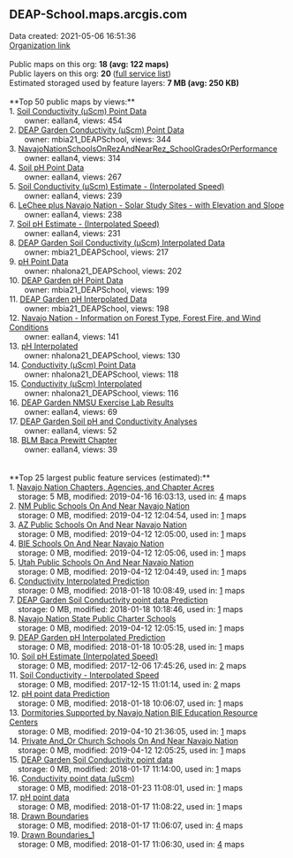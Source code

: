 <h2>DEAP-School.maps.arcgis.com</h2> Data created: 2021-05-06 16:51:36 <br /><a target='new' href='https://DEAP-School.maps.arcgis.com'>Organization link</a><br /><br />Public maps on this org: <b>18 (avg: 122 maps)</b><br />Public layers on this org: <b>20 </b>(<a target='new' href='https://services.arcgis.com/ul3DV3LWHhAM8P61/ArcGIS/rest/services'>full service list</a>)<br />Estimated storaged used by feature layers: <b>7 MB (avg: 250 KB)</b><br /><br />**Top 50 public maps by views:**<br />  1. <a target='new' href='https://www.arcgis.com/home/item.html?id=edd9193b035e46d99ef2ceb9b4466f76'>Soil Conductivity (µScm) Point Data</a> <br />  &nbsp;&nbsp;&nbsp;&nbsp; &nbsp;&nbsp;owner: eallan4, views: 454<br />  2. <a target='new' href='https://www.arcgis.com/home/item.html?id=8b6c363cac4a4ea7b6635100c8232ac8'>DEAP Garden Conductivity (µScm) Point Data</a> <br />  &nbsp;&nbsp;&nbsp;&nbsp; &nbsp;&nbsp;owner: mbia21_DEAPSchool, views: 344<br />  3. <a target='new' href='https://www.arcgis.com/home/item.html?id=b560dcf4b7dd4a4a9b0fdfc6669c40c2'>NavajoNationSchoolsOnRezAndNearRez_SchoolGradesOrPerformance</a> <br />  &nbsp;&nbsp;&nbsp;&nbsp; &nbsp;&nbsp;owner: eallan4, views: 314<br />  4. <a target='new' href='https://www.arcgis.com/home/item.html?id=e10e6cccdd464da59d35686afb4a2313'>Soil pH Point Data</a> <br />  &nbsp;&nbsp;&nbsp;&nbsp; &nbsp;&nbsp;owner: eallan4, views: 267<br />  5. <a target='new' href='https://www.arcgis.com/home/item.html?id=068ec41f68894dd4bbf3764043ffef40'>Soil Conductivity (µScm) Estimate - (Interpolated Speed)</a> <br />  &nbsp;&nbsp;&nbsp;&nbsp; &nbsp;&nbsp;owner: eallan4, views: 239<br />  6. <a target='new' href='https://www.arcgis.com/home/item.html?id=cbfad4c4a2f54afcae3d3a37bcf93d10'>LeChee plus Navajo Nation - Solar Study Sites - with Elevation and Slope</a> <br />  &nbsp;&nbsp;&nbsp;&nbsp; &nbsp;&nbsp;owner: eallan4, views: 238<br />  7. <a target='new' href='https://www.arcgis.com/home/item.html?id=9c557141a8e8449b94ff3b59bf384537'>Soil pH Estimate - (Interpolated Speed)</a> <br />  &nbsp;&nbsp;&nbsp;&nbsp; &nbsp;&nbsp;owner: eallan4, views: 231<br />  8. <a target='new' href='https://www.arcgis.com/home/item.html?id=d16cfbca41204b9387283092c3e83e25'>DEAP Garden Soil Conductivity (µScm) Interpolated Data</a> <br />  &nbsp;&nbsp;&nbsp;&nbsp; &nbsp;&nbsp;owner: mbia21_DEAPSchool, views: 217<br />  9. <a target='new' href='https://www.arcgis.com/home/item.html?id=ea3c567021894b269167d2c58a65bcf7'>pH Point Data</a> <br />  &nbsp;&nbsp;&nbsp;&nbsp; &nbsp;&nbsp;owner: nhalona21_DEAPSchool, views: 202<br />  10. <a target='new' href='https://www.arcgis.com/home/item.html?id=b216135a6018492a8305e385a2f812e6'>DEAP Garden pH Point Data</a> <br />  &nbsp;&nbsp;&nbsp;&nbsp; &nbsp;&nbsp;owner: mbia21_DEAPSchool, views: 199<br />  11. <a target='new' href='https://www.arcgis.com/home/item.html?id=e416ae77dc084980bf126c8dfdcc662c'>DEAP Garden pH Interpolated Data</a> <br />  &nbsp;&nbsp;&nbsp;&nbsp; &nbsp;&nbsp;owner: mbia21_DEAPSchool, views: 198<br />  12. <a target='new' href='https://www.arcgis.com/home/item.html?id=137ea1ad49244dafa15e803502c50694'>Navajo Nation - Information on Forest Type, Forest Fire, and Wind Conditions</a> <br />  &nbsp;&nbsp;&nbsp;&nbsp; &nbsp;&nbsp;owner: eallan4, views: 141<br />  13. <a target='new' href='https://www.arcgis.com/home/item.html?id=63fc119ad80e404ca672acea751826b6'>pH Interpolated</a> <br />  &nbsp;&nbsp;&nbsp;&nbsp; &nbsp;&nbsp;owner: nhalona21_DEAPSchool, views: 130<br />  14. <a target='new' href='https://www.arcgis.com/home/item.html?id=c739a669c34041cf84331480f21c87ee'>Conductivity (µScm) Point Data</a> <br />  &nbsp;&nbsp;&nbsp;&nbsp; &nbsp;&nbsp;owner: nhalona21_DEAPSchool, views: 118<br />  15. <a target='new' href='https://www.arcgis.com/home/item.html?id=3a4df13361eb43edaf062c3de15f8fd0'>Conductivity (µScm) Interpolated </a> <br />  &nbsp;&nbsp;&nbsp;&nbsp; &nbsp;&nbsp;owner: nhalona21_DEAPSchool, views: 116<br />  16. <a target='new' href='https://www.arcgis.com/home/item.html?id=55358a13a8ce4e8dbe57fe161cb17c34'>DEAP Garden NMSU Exercise Lab Results</a> <br />  &nbsp;&nbsp;&nbsp;&nbsp; &nbsp;&nbsp;owner: eallan4, views: 69<br />  17. <a target='new' href='https://www.arcgis.com/home/item.html?id=62a8e1374c6f4fadb4282829e9096978'>DEAP Garden Soil pH and Conductivity Analyses</a> <br />  &nbsp;&nbsp;&nbsp;&nbsp; &nbsp;&nbsp;owner: eallan4, views: 52<br />  18. <a target='new' href='https://www.arcgis.com/home/item.html?id=35d3202f11904b96b1f1db083733a732'>BLM Baca Prewitt Chapter</a> <br />  &nbsp;&nbsp;&nbsp;&nbsp; &nbsp;&nbsp;owner: eallan4, views: 39<br /><br /><br />**Top 25 largest public feature services (estimated):**<br /> 1. <a target='new' href='https://www.arcgis.com/home/item.html?id=108d7cbecbca42549c49b1454bfa7c9c'>Navajo Nation Chapters, Agencies, and Chapter Acres</a><br /> &nbsp;&nbsp;&nbsp;&nbsp;storage: 5 MB, modified: 2019-04-16 16:03:13,  used in: <a target='new' href='https://ed-ind-tb.s3-us-west-1.amazonaws.com/ADI/108d7cbecbca42549c49b1454bfa7c9c.html'> 4</a> maps<br /> 2. <a target='new' href='https://www.arcgis.com/home/item.html?id=cf1a540f35ee406ab227c52f78bbc40e'>NM Public Schools On And Near Navajo Nation</a><br /> &nbsp;&nbsp;&nbsp;&nbsp;storage: 0 MB, modified: 2019-04-12 12:04:54,  used in: <a target='new' href='https://ed-ind-tb.s3-us-west-1.amazonaws.com/ADI/cf1a540f35ee406ab227c52f78bbc40e.html'> 1</a> maps<br /> 3. <a target='new' href='https://www.arcgis.com/home/item.html?id=32c369cb049f4690a948e819c15acf25'>AZ Public Schools On And Near Navajo Nation</a><br /> &nbsp;&nbsp;&nbsp;&nbsp;storage: 0 MB, modified: 2019-04-12 12:05:00,  used in: <a target='new' href='https://ed-ind-tb.s3-us-west-1.amazonaws.com/ADI/32c369cb049f4690a948e819c15acf25.html'> 1</a> maps<br /> 4. <a target='new' href='https://www.arcgis.com/home/item.html?id=5dc338d62cad45e3adaab09f6906a54e'>BIE Schools On And Near Navajo Nation</a><br /> &nbsp;&nbsp;&nbsp;&nbsp;storage: 0 MB, modified: 2019-04-12 12:05:06,  used in: <a target='new' href='https://ed-ind-tb.s3-us-west-1.amazonaws.com/ADI/5dc338d62cad45e3adaab09f6906a54e.html'> 1</a> maps<br /> 5. <a target='new' href='https://www.arcgis.com/home/item.html?id=9564c57ca1684948a08fbbabff339eab'>Utah Public Schools On And Near Navajo Nation</a><br /> &nbsp;&nbsp;&nbsp;&nbsp;storage: 0 MB, modified: 2019-04-12 12:04:49,  used in: <a target='new' href='https://ed-ind-tb.s3-us-west-1.amazonaws.com/ADI/9564c57ca1684948a08fbbabff339eab.html'> 1</a> maps<br /> 6. <a target='new' href='https://www.arcgis.com/home/item.html?id=25bb24323a5a45d386adeeb197dd4115'>Conductivity Interpolated Prediction</a><br /> &nbsp;&nbsp;&nbsp;&nbsp;storage: 0 MB, modified: 2018-01-18 10:08:49,  used in: <a target='new' href='https://ed-ind-tb.s3-us-west-1.amazonaws.com/ADI/25bb24323a5a45d386adeeb197dd4115.html'> 1</a> maps<br /> 7. <a target='new' href='https://www.arcgis.com/home/item.html?id=28d58d20bd9c4726b14aabea6f4b2adf'>DEAP Garden Soil Conductivity point data Prediction</a><br /> &nbsp;&nbsp;&nbsp;&nbsp;storage: 0 MB, modified: 2018-01-18 10:18:46,  used in: <a target='new' href='https://ed-ind-tb.s3-us-west-1.amazonaws.com/ADI/28d58d20bd9c4726b14aabea6f4b2adf.html'> 1</a> maps<br /> 8. <a target='new' href='https://www.arcgis.com/home/item.html?id=d66ef620b7454c57aaff4cc41c2b6330'>Navajo Nation State Public Charter Schools</a><br /> &nbsp;&nbsp;&nbsp;&nbsp;storage: 0 MB, modified: 2019-04-12 12:05:15,  used in: <a target='new' href='https://ed-ind-tb.s3-us-west-1.amazonaws.com/ADI/d66ef620b7454c57aaff4cc41c2b6330.html'> 1</a> maps<br /> 9. <a target='new' href='https://www.arcgis.com/home/item.html?id=578baf903e6c4b60827f6dce1a9abc7c'>DEAP Garden pH Interpolated Prediction</a><br /> &nbsp;&nbsp;&nbsp;&nbsp;storage: 0 MB, modified: 2018-01-18 10:05:28,  used in: <a target='new' href='https://ed-ind-tb.s3-us-west-1.amazonaws.com/ADI/578baf903e6c4b60827f6dce1a9abc7c.html'> 1</a> maps<br /> 10. <a target='new' href='https://www.arcgis.com/home/item.html?id=023d037d92ee47f99dc4af46a0723ec7'>Soil pH Estimate (Interpolated Speed)</a><br /> &nbsp;&nbsp;&nbsp;&nbsp;storage: 0 MB, modified: 2017-12-06 17:45:26,  used in: <a target='new' href='https://ed-ind-tb.s3-us-west-1.amazonaws.com/ADI/023d037d92ee47f99dc4af46a0723ec7.html'> 2</a> maps<br /> 11. <a target='new' href='https://www.arcgis.com/home/item.html?id=26eca2499b39404eaba7895163087b73'>Soil Conductivity - Interpolated Speed</a><br /> &nbsp;&nbsp;&nbsp;&nbsp;storage: 0 MB, modified: 2017-12-15 11:01:14,  used in: <a target='new' href='https://ed-ind-tb.s3-us-west-1.amazonaws.com/ADI/26eca2499b39404eaba7895163087b73.html'> 2</a> maps<br /> 12. <a target='new' href='https://www.arcgis.com/home/item.html?id=6147989c663c47509f3643dfc3c389c3'>pH point data Prediction</a><br /> &nbsp;&nbsp;&nbsp;&nbsp;storage: 0 MB, modified: 2018-01-18 10:06:07,  used in: <a target='new' href='https://ed-ind-tb.s3-us-west-1.amazonaws.com/ADI/6147989c663c47509f3643dfc3c389c3.html'> 1</a> maps<br /> 13. <a target='new' href='https://www.arcgis.com/home/item.html?id=08bbb78167184cb0991d2fbb1847ea5a'>Dormitories Supported by Navajo Nation BIE Education Resource Centers</a><br /> &nbsp;&nbsp;&nbsp;&nbsp;storage: 0 MB, modified: 2019-04-10 21:36:05,  used in: <a target='new' href='https://ed-ind-tb.s3-us-west-1.amazonaws.com/ADI/08bbb78167184cb0991d2fbb1847ea5a.html'> 1</a> maps<br /> 14. <a target='new' href='https://www.arcgis.com/home/item.html?id=829817cc801b46e7887ccf9ce22d8629'>Private And_Or Church Schools On And Near Navajo Nation</a><br /> &nbsp;&nbsp;&nbsp;&nbsp;storage: 0 MB, modified: 2019-04-12 12:05:25,  used in: <a target='new' href='https://ed-ind-tb.s3-us-west-1.amazonaws.com/ADI/829817cc801b46e7887ccf9ce22d8629.html'> 1</a> maps<br /> 15. <a target='new' href='https://www.arcgis.com/home/item.html?id=53cc48d3bb604245a12cf5da98c1692d'>DEAP Garden Soil Conductivity point data</a><br /> &nbsp;&nbsp;&nbsp;&nbsp;storage: 0 MB, modified: 2018-01-17 11:14:00,  used in: <a target='new' href='https://ed-ind-tb.s3-us-west-1.amazonaws.com/ADI/53cc48d3bb604245a12cf5da98c1692d.html'> 1</a> maps<br /> 16. <a target='new' href='https://www.arcgis.com/home/item.html?id=e63fbac9b17d4bcd9880f0a892a4db6e'>Conductivity point data  (µScm)</a><br /> &nbsp;&nbsp;&nbsp;&nbsp;storage: 0 MB, modified: 2018-01-23 11:08:01,  used in: <a target='new' href='https://ed-ind-tb.s3-us-west-1.amazonaws.com/ADI/e63fbac9b17d4bcd9880f0a892a4db6e.html'> 1</a> maps<br /> 17. <a target='new' href='https://www.arcgis.com/home/item.html?id=954b9cd78163459188ce4abd10a02dfd'>pH point data</a><br /> &nbsp;&nbsp;&nbsp;&nbsp;storage: 0 MB, modified: 2018-01-17 11:08:22,  used in: <a target='new' href='https://ed-ind-tb.s3-us-west-1.amazonaws.com/ADI/954b9cd78163459188ce4abd10a02dfd.html'> 1</a> maps<br /> 18. <a target='new' href='https://www.arcgis.com/home/item.html?id=f65890e1e2cf4567a98e41cdcd01812a'>Drawn Boundaries</a><br /> &nbsp;&nbsp;&nbsp;&nbsp;storage: 0 MB, modified: 2018-01-17 11:06:07,  used in: <a target='new' href='https://ed-ind-tb.s3-us-west-1.amazonaws.com/ADI/f65890e1e2cf4567a98e41cdcd01812a.html'> 4</a> maps<br /> 19. <a target='new' href='https://www.arcgis.com/home/item.html?id=611f89b68b6e4d0ba3781c67844eb900'>Drawn Boundaries_1</a><br /> &nbsp;&nbsp;&nbsp;&nbsp;storage: 0 MB, modified: 2018-01-17 11:06:30,  used in: <a target='new' href='https://ed-ind-tb.s3-us-west-1.amazonaws.com/ADI/611f89b68b6e4d0ba3781c67844eb900.html'> 4</a> maps<br />